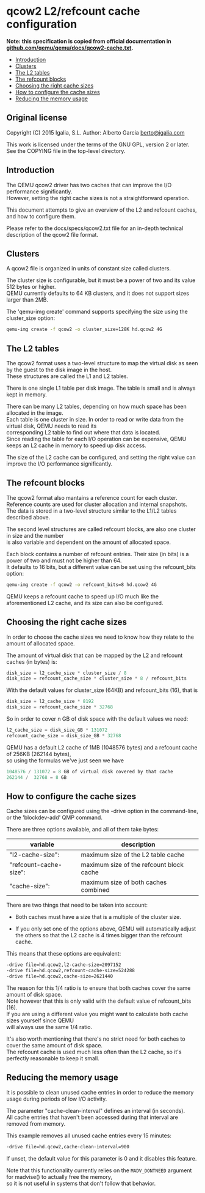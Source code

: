 qcow2 L2/refcount cache configuration
=====================================

**Note: this specification is copied from official documentation in [github.com/qemu/qemu/docs/qcow2-cache.txt](https://github.com/qemu/qemu/blob/master/docs/qcow2-cache.txt).**

-	[Introduction](#introduction)
-	[Clusters](#clusters)
-	[The L2 tables](#the-l2-tables)
-	[The refcount blocks](#the-refcount-blocks)
-	[Choosing the right cache sizes](#choosing-the-right-cache-sizes)
-	[How to configure the cache sizes](#how-to-configure-the-cache-sizes)
-	[Reducing the memory usage](#reducing-the-memory-usage)

Original license
----------------

Copyright (C) 2015 Igalia, S.L. Author: Alberto Garcia berto@igalia.com

This work is licensed under the terms of the GNU GPL, version 2 or later.  
See the COPYING file in the top-level directory.

Introduction
------------

The QEMU qcow2 driver has two caches that can improve the I/O performance significantly.  
However, setting the right cache sizes is not a straightforward operation.

This document attempts to give an overview of the L2 and refcount caches, and how to configure them.

Please refer to the docs/specs/qcow2.txt file for an in-depth technical description of the qcow2 file format.

Clusters
--------

A qcow2 file is organized in units of constant size called clusters.

The cluster size is configurable, but it must be a power of two and its value 512 bytes or higher.  
QEMU currently defaults to 64 KB clusters, and it does not support sizes larger than 2MB.

The 'qemu-img create' command supports specifying the size using the cluster_size option:

```bash
qemu-img create -f qcow2 -o cluster_size=128K hd.qcow2 4G
```

The L2 tables
-------------

The qcow2 format uses a two-level structure to map the virtual disk as seen by the guest to the disk image in the host.  
These structures are called the L1 and L2 tables.

There is one single L1 table per disk image. The table is small and is always kept in memory.

There can be many L2 tables, depending on how much space has been allocated in the image.  
Each table is one cluster in size. In order to read or write data from the virtual disk, QEMU needs to read its  
corresponding L2 table to find out where that data is located.  
Since reading the table for each I/O operation can be expensive, QEMU keeps an L2 cache in memory to speed up disk access.

The size of the L2 cache can be configured, and setting the right value can improve the I/O performance significantly.

The refcount blocks
-------------------

The qcow2 format also mantains a reference count for each cluster.  
Reference counts are used for cluster allocation and internal snapshots.  
The data is stored in a two-level structure similar to the L1/L2 tables described above.

The second level structures are called refcount blocks, are also one cluster in size and the number  
is also variable and dependent on the amount of allocated space.

Each block contains a number of refcount entries. Their size (in bits) is a power of two and must not be higher than 64.  
It defaults to 16 bits, but a different value can be set using the refcount_bits option:

```bash
qemu-img create -f qcow2 -o refcount_bits=8 hd.qcow2 4G
```

QEMU keeps a refcount cache to speed up I/O much like the aforementioned L2 cache, and its size can also be configured.

Choosing the right cache sizes
------------------------------

In order to choose the cache sizes we need to know how they relate to the amount of allocated space.

The amount of virtual disk that can be mapped by the L2 and refcount caches (in bytes) is:

```c
disk_size = l2_cache_size * cluster_size / 8
disk_size = refcount_cache_size * cluster_size * 8 / refcount_bits
```

With the default values for cluster_size (64KB) and refcount_bits (16), that is

```c
disk_size = l2_cache_size * 8192
disk_size = refcount_cache_size * 32768
```

So in order to cover n GB of disk space with the default values we need:

```c
l2_cache_size = disk_size_GB * 131072
refcount_cache_size = disk_size_GB * 32768
```

QEMU has a default L2 cache of 1MB (1048576 bytes) and a refcount cache of 256KB (262144 bytes),  
so using the formulas we've just seen we have

```c
1048576 / 131072 = 8 GB of virtual disk covered by that cache
262144 /  32768 = 8 GB
```

How to configure the cache sizes
--------------------------------

Cache sizes can be configured using the -drive option in the command-line, or the 'blockdev-add' QMP command.

There are three options available, and all of them take bytes:

| variable               | description                              |
|------------------------|------------------------------------------|
| "l2-cache-size":       | maximum size of the L2 table cache       |
| "refcount-cache-size": | maximum size of the refcount block cache |
| "cache-size":          | maximum size of both caches combined     |

There are two things that need to be taken into account:

-	Both caches must have a size that is a multiple of the cluster size.

-	If you only set one of the options above, QEMU will automatically adjust the others so that the L2 cache is 4 times bigger than the refcount cache.

This means that these options are equivalent:

```bash
-drive file=hd.qcow2,l2-cache-size=2097152
-drive file=hd.qcow2,refcount-cache-size=524288
-drive file=hd.qcow2,cache-size=2621440
```

The reason for this 1/4 ratio is to ensure that both caches cover the same amount of disk space.  
Note however that this is only valid with the default value of refcount_bits (16).  
If you are using a different value you might want to calculate both cache sizes yourself since QEMU  
will always use the same 1/4 ratio.

It's also worth mentioning that there's no strict need for both caches to cover the same amount of disk space.  
The refcount cache is used much less often than the L2 cache, so it's perfectly reasonable to keep it small.

Reducing the memory usage
-------------------------

It is possible to clean unused cache entries in order to reduce the memory usage during periods of low I/O activity.

The parameter "cache-clean-interval" defines an interval (in seconds).  
All cache entries that haven't been accessed during that interval are removed from memory.

This example removes all unused cache entries every 15 minutes:

```bash
-drive file=hd.qcow2,cache-clean-interval=900
```

If unset, the default value for this parameter is 0 and it disables this feature.

Note that this functionality currently relies on the `MADV_DONTNEED` argument for madvise() to actually free the memory,  
so it is not useful in systems that don't follow that behavior.
